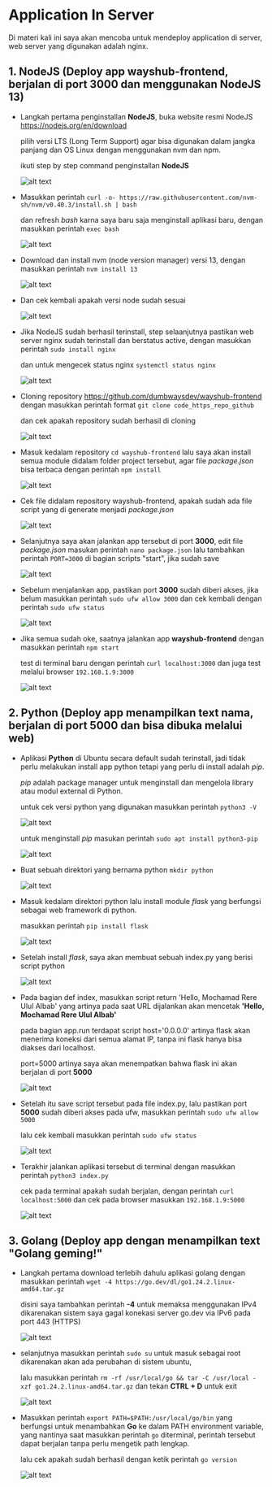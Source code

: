 # Application In Server

Di materi kali ini saya akan mencoba untuk mendeploy application di server, web server yang digunakan adalah nginx.

## 1. NodeJS (Deploy app wayshub-frontend, berjalan di port 3000 dan menggunakan NodeJS 13)

- Langkah pertama penginstallan **NodeJS**, buka website resmi NodeJS https://nodejs.org/en/download

  pilih versi LTS (Long Term Support) agar bisa digunakan dalam jangka panjang dan OS Linux dengan menggunakan nvm dan npm.

  ikuti step by step command penginstallan **NodeJS**

  ![alt text](https://github.com/mochamadrere/devops23-dumbways-mochamadrere/blob/main/Pict/day5_a_step2.png)

- Masukkan perintah ``` curl -o- https://raw.githubusercontent.com/nvm-sh/nvm/v0.40.3/install.sh | bash ```

  dan refresh _bash_ karna saya baru saja menginstall aplikasi baru, dengan masukkan perintah ``` exec bash ```

  ![alt text](https://github.com/mochamadrere/devops23-dumbways-mochamadrere/blob/main/Pict/day5_a_step3.png)

- Download dan install nvm (node version manager) versi 13, dengan masukkan perintah ``` nvm install 13 ```

  ![alt text](https://github.com/mochamadrere/devops23-dumbways-mochamadrere/blob/main/Pict/day5_a_step4.png)

- Dan cek kembali apakah versi node sudah sesuai

  ![alt text](https://github.com/mochamadrere/devops23-dumbways-mochamadrere/blob/main/Pict/day5_a_step5.png)


- Jika NodeJS sudah berhasil terinstall, step selaanjutnya pastikan web server nginx sudah terinstall dan berstatus active, dengan masukkan perintah ``` sudo install nginx ```

  dan untuk mengecek status nginx ``` systemctl status nginx ```

  ![alt text](https://github.com/mochamadrere/devops23-dumbways-mochamadrere/blob/main/Pict/day5_a_step0.png)

- Cloning repository https://github.com/dumbwaysdev/wayshub-frontend dengan masukkan perintah format ``` git clone code_https_repo_github ```

  dan cek apakah repository sudah berhasil di cloning

  ![alt text](https://github.com/mochamadrere/devops23-dumbways-mochamadrere/blob/main/Pict/day5_a_step1.png)

- Masuk kedalam repository ``` cd wayshub-frontend ``` lalu saya akan install semua module didalam folder project tersebut, agar file _package.json_ bisa terbaca dengan perintah ``` npm install ```

  ![alt text](https://github.com/mochamadrere/devops23-dumbways-mochamadrere/blob/main/Pict/day5_a_step6.png)

- Cek file didalam repository wayshub-frontend, apakah sudah ada file script yang di generate menjadi _package.json_

  ![alt text](https://github.com/mochamadrere/devops23-dumbways-mochamadrere/blob/main/Pict/day5_a_step8.png)

- Selanjutnya saya akan jalankan app tersebut di port **3000**, edit file _package.json_ masukan perintah ``` nano package.json ``` lalu tambahkan perintah ``` PORT=3000 ``` di bagian scripts "start", jika sudah save

  ![alt text](https://github.com/mochamadrere/devops23-dumbways-mochamadrere/blob/main/Pict/day5_a_step7.png)

- Sebelum menjalankan app, pastikan port **3000** sudah diberi akses, jika belum masukkan perintah ``` sudo ufw allow 3000 ``` dan cek kembali dengan perintah ``` sudo ufw status ```

  ![alt text](https://github.com/mochamadrere/devops23-dumbways-mochamadrere/blob/main/Pict/day5_a_step9.png)

- Jika semua sudah oke, saatnya jalankan app **wayshub-frontend** dengan masukkan perintah ``` npm start ```

  test di terminal baru dengan perintah ``` curl localhost:3000 ``` dan juga test melalui browser ``` 192.168.1.9:3000 ```

  ![alt text](https://github.com/mochamadrere/devops23-dumbways-mochamadrere/blob/main/Pict/day5_a_step10.gif)


## 2. Python (Deploy app menampilkan text nama, berjalan di port 5000 dan bisa dibuka melalui web)

- Aplikasi **Python** di Ubuntu secara default sudah terinstall, jadi tidak perlu melakukan install app python tetapi yang perlu di install adalah _pip_.

  _pip_ adalah package manager untuk menginstall dan mengelola library atau modul external di Python.
  
  untuk cek versi python yang digunakan masukkan perintah ``` python3 -V ```

  ![alt text](https://github.com/mochamadrere/devops23-dumbways-mochamadrere/blob/main/Pict/day5_b_step0.png)

  untuk menginstall _pip_ masukan perintah ``` sudo apt install python3-pip ```

  ![alt text](https://github.com/mochamadrere/devops23-dumbways-mochamadrere/blob/main/Pict/day5_b_step1.png)

- Buat sebuah direktori yang bernama python ``` mkdir python ```

  ![alt text](https://github.com/mochamadrere/devops23-dumbways-mochamadrere/blob/main/Pict/day5_b_step2.png)

- Masuk kedalam direktori python lalu install module _flask_ yang berfungsi sebagai web framework di python.

  masukkan perintah ``` pip install flask ```

  ![alt text](https://github.com/mochamadrere/devops23-dumbways-mochamadrere/blob/main/Pict/day5_b_step4.png)

- Setelah install _flask_, saya akan membuat sebuah index.py yang berisi script python
  
  ![alt text](https://github.com/mochamadrere/devops23-dumbways-mochamadrere/blob/main/Pict/day5_b_step3.png)

- Pada bagian def index, masukkan script return 'Hello, Mochamad Rere Ulul Albab' yang artinya pada saat URL dijalankan akan mencetak **'Hello, Mochamad Rere Ulul Albab'**

  pada bagian app.run terdapat script host='0.0.0.0' artinya flask akan menerima koneksi dari semua alamat IP, tanpa ini flask hanya bisa diakses dari localhost.

  port=5000 artinya saya akan menempatkan bahwa flask ini akan berjalan di port **5000**
  
  ![alt text](https://github.com/mochamadrere/devops23-dumbways-mochamadrere/blob/main/Pict/day5_b_step5.png)

- Setelah itu save script tersebut pada file index.py, lalu pastikan port **5000** sudah diberi akses pada ufw, masukkan perintah ``` sudo ufw allow 5000 ```

  lalu cek kembali masukkan perintah ``` sudo ufw status ```

  ![alt text](https://github.com/mochamadrere/devops23-dumbways-mochamadrere/blob/main/Pict/day5_b_step6.png)

- Terakhir jalankan aplikasi tersebut di terminal dengan masukkan perintah ``` python3 index.py ```

  cek pada terminal apakah sudah berjalan, dengan perintah ``` curl localhost:5000 ``` dan cek pada browser masukkan ``` 192.168.1.9:5000 ```

  ![alt text](https://github.com/mochamadrere/devops23-dumbways-mochamadrere/blob/main/Pict/day5_b_step7.gif?raw=true)


## 3. Golang (Deploy app dengan menampilkan text "Golang geming!"

- Langkah pertama download terlebih dahulu aplikasi golang dengan masukkan perintah ``` wget -4 https://go.dev/dl/go1.24.2.linux-amd64.tar.gz ```

  disini saya tambahkan perintah **-4** untuk memaksa menggunakan IPv4 dikarenakan sistem saya gagal konekasi server go.dev via IPv6 pada port 443 (HTTPS)

  ![alt text](https://github.com/mochamadrere/devops23-dumbways-mochamadrere/blob/main/Pict/day5_c_step0.png)

- selanjutnya masukkan perintah ``` sudo su ``` untuk masuk sebagai root dikarenakan akan ada perubahan di sistem ubuntu,

  lalu masukkan perintah ``` rm -rf /usr/local/go && tar -C /usr/local -xzf go1.24.2.linux-amd64.tar.gz ``` dan tekan **CTRL + D** untuk exit

  ![alt text](https://github.com/mochamadrere/devops23-dumbways-mochamadrere/blob/main/Pict/day5_c_step1.png)

- Masukkan perintah ``` export PATH=$PATH:/usr/local/go/bin ``` yang berfungsi untuk menambahkan **Go** ke dalam PATH environment variable, yang nantinya saat masukkan perintah ```go``` diterminal, perintah tersebut dapat berjalan tanpa perlu mengetik path lengkap.

  lalu cek apakah sudah berhasil dengan ketik perintah ``` go version ```

  ![alt text](https://github.com/mochamadrere/devops23-dumbways-mochamadrere/blob/main/Pict/day5_c_step2.png)  

  
  

  
  

